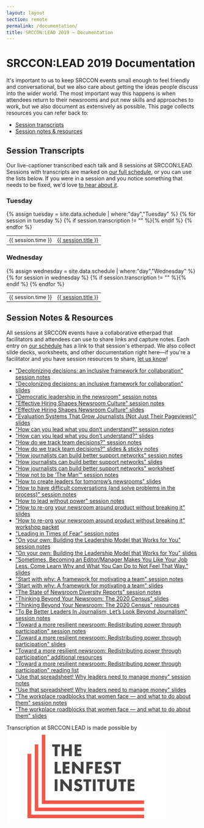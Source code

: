 ```yaml
---
layout: layout
section: remote
permalink: /documentation/
title: SRCCON:LEAD 2019 — Documentation
---
```


# SRCCON:LEAD 2019 Documentation

It's important to us to keep SRCCON events small enough to feel friendly and conversational, but we also care about getting the ideas people discuss into the wider world. The most important way this happens is when attendees return to their newsrooms and put new skills and approaches to work, but we also document as extensively as possible. This page collects resources you can refer back to:

* [Session transcripts](#session-transcripts)
* [Session notes & resources](#session-notes--resources)

## Session Transcripts

Our live-captioner transcribed each talk and 8 sessions at SRCCON:LEAD. Sessions with transcripts are marked on [our full schedule](https://lead.srccon.org/schedule), or you can use the lists below. If you were in a session and you notice something that needs to be fixed, we'd love [to hear about it](mailto:srccon@opennews.org).

<div>
    <h3>Tuesday</h3>
    <table>{% assign tuesday = site.data.schedule | where:"day","Tuesday" %}
{% for session in tuesday %}
        {% if session.transcription != "" %}<tr><td>{{ session.time }}</td><td><a href="{{ session.transcription }}">{{ session.title }}</a></td></tr>{% endif %}
{% endfor %}
    </table>
</div>

<div>
    <h3>Wednesday</h3>
    <table>{% assign wednesday = site.data.schedule | where:"day","Wednesday" %}
{% for session in wednesday %}
        {% if session.transcription != "" %}<tr><td>{{ session.time }}</td><td><a href="{{ session.transcription }}">{{ session.title }}</a></td></tr>{% endif %}
{% endfor %}
    </table>
</div>

## Session Notes & Resources

All sessions at SRCCON events have a collaborative etherpad that facilitators and attendees can use to share links and capture notes. Each entry on [our schedule](https://lead.srccon.org/schedule) has a link to that session's etherpad. We also collect slide decks, worksheets, and other documentation right here—if you're a facilitator and you have session resources to share, [let us know](mailto:srccon@opennews.org)!

* ["Decolonizing decisions: an inclusive framework for collaboration" session notes](https://etherpad.opennews.org/p/SRCCONLEAD2019-inclusive-framework-collaboration)
* ["Decolonizing decisions: an inclusive framework for collaboration" slides](https://docs.google.com/presentation/d/1xw3tU0-kNlORQeLl05952nVkVYzhGyCLpQu4mGqU-Q4/edit)
* ["Democratic leadership in the newsroom" session notes](https://etherpad.opennews.org/p/SRCCONLEAD2019-democratic-leadership)
* ["Effective Hiring Shapes Newsroom Culture" session notes](https://etherpad.opennews.org/p/SRCCONLEAD2019-effective-hiring-culture)
* ["Effective Hiring Shapes Newsroom Culture" slides](https://docs.google.com/presentation/d/1B4xhmsGjcVKqnsg41JpLvCkIw1sAh2yfBfNSIDoH6gk/edit)
* ["Evaluation Systems That Grow Journalists (Not Just Their Pageviews)" slides](https://docs.google.com/presentation/d/19ZrhoG0EFbSUK0cihpbPOWmi9Mi0A2tNiMr1UxzpCSk/edit#slide=id.g75744e445c_0_0)
* ["How can you lead what you don’t understand?" session notes](https://etherpad.opennews.org/p/SRCCONLEAD2019-lead-understand)
* ["How can you lead what you don’t understand?" slides](https://docs.google.com/presentation/d/1icdi12G_ySoBH1SLwzfOIwUVn4MV4Vbtbh0fnikPHsE/edit)
* ["How do we track team decisions?" session notes](https://etherpad.opennews.org/p/SRCCONLEAD2019-tracking-team-decisions)
* ["How do we track team decisions?" slides & sticky notes](https://docs.google.com/presentation/d/17dOZmTyaY6DOPbUTLQ1vyDxw12Q9G1DFeONglDPdDAA/edit#slide=id.p)
* ["How journalists can build better support networks" session notes](https://etherpad.opennews.org/p/SRCCONLEAD2019-building-support-networks)
* ["How journalists can build better support networks" slides](https://docs.google.com/presentation/d/1eU7ooQg_jNWE4AnUG-0pfn3BlfYH8w1bIR91Ab-ji4M/edit)
* ["How journalists can build better support networks" worksheet](https://docs.google.com/document/d/1tmpfOZetBK83QcMoUg7ZBvKGhRArBQlMJ8h7u1O6FI8/edit)
* ["How not to be ‘The Man’" session notes](https://etherpad.opennews.org/p/SRCCONLEAD2019-dont-be-the-man)
* ["How to create leaders for tomorrow’s newsrooms" slides](https://docs.google.com/presentation/d/1hz1gP6M8k6lRRu7IivR6ZBwk-HqCKxYflFl8THxiS8M/edit#slide=id.p1)
* ["How to have difficult conversations (and solve problems in the process)" session notes](https://etherpad.opennews.org/p/SRCCONLEAD2019-difficult-conversations)
* ["How to lead without power" session notes](https://etherpad.opennews.org/p/SRCCONLEAD2019-lead-without-power)
* ["How to re-org your newsroom around product without breaking it" slides](https://docs.google.com/presentation/d/1AMsI0j2b8vt2d-nnrLeAFCYoYw873CvFIFhK1PABOHo/edit)
* ["How to re-org your newsroom around product without breaking it" workshop packet](https://docs.google.com/document/d/1c1Y1izf8Gme7Bhr80PSYVBm55tPtlSYcG1CFGviFEQo/edit?usp=sharing&urp=gmail_link)
* ["Leading in Times of Fear" session notes](https://etherpad.opennews.org/p/SRCCONLEAD2019-leading-times-of-fear)
* ["On your own: Building the Leadership Model that Works for You" session notes](https://etherpad.opennews.org/p/SRCCONLEAD2019-on-your-own)
* ["On your own: Building the Leadership Model that Works for You" slides](https://docs.google.com/presentation/d/1ZFOFvKdZdEC5uGVF1G3RUoHqD6rRiXYhU2gBgnxQ3B0/edit#slide=id.g78e13534f3_0_112)
* ["Sometimes, Becoming an Editor/Manager Makes You Like Your Job Less. Come Learn Why and What You Can Do to Not Feel That Way." slides](https://docs.google.com/presentation/d/15iNIPXWImxBdKkTYyCTwtdoQ497nMPF6WW6iMTfUJLg/edit?folder=0ANBKG7uLBJVVUk9PVA#slide=id.g6b5b4bb911_0_71)
* ["Start with why: A framework for motivating a team" session notes](https://etherpad.opennews.org/p/SRCCONLEAD2019-start-with-why)
* ["Start with why: A framework for motivating a team" slides](https://docs.google.com/presentation/d/19CD7HDEM0pRwPnYC7CL6PhPwst9aiX6wEH72XhHsgdI/edit)
* ["The State of Newsroom Diversity Reports" session notes](https://etherpad.opennews.org/p/SRCCONLEAD2019-newsroom-diversity-reports)
* ["Thinking Beyond Your Newsroom: The 2020 Census" slides](https://drive.google.com/file/d/1ZPkHB7Q-Pauutd3MlzQhoUjk1ezZXtLr/view)
* ["Thinking Beyond Your Newsroom: The 2020 Census" resources](http://kp.cc/SRCCON)
* ["To Be Better Leaders In Journalism, Let’s Look Beyond Journalism" session notes](https://etherpad.opennews.org/p/SRCCONLEAD2019-look-beyond-journalism)
* ["Toward a more resilient newsroom: Redistributing power through participation" session notes](https://etherpad.opennews.org/p/SRCCONLEAD2019-power-through-participation)
* ["Toward a more resilient newsroom: Redistributing power through participation" slides](https://docs.google.com/presentation/d/1n_GHh9XFUSDnL-5xjWenb2ePHFIgNy-sTXIZi6maJJ4/edit#slide=id.g7083a87265_0_0)
* ["Toward a more resilient newsroom: Redistributing power through participation" additional resources](https://drive.google.com/drive/folders/1djNdcjzafYpU25MTnoLG8pBR0u6FrT_7)
* ["Toward a more resilient newsroom: Redistributing power through participation" reading list](https://docs.google.com/document/d/1bv3zPAkZZduMjR7J--o0HKTDdmbx0cLwoQrkn27lcrk/edit)
* ["Use that spreadsheet! Why leaders need to manage money" session notes](https://etherpad.opennews.org/p/SRCCONLEAD2019-use-that-spreadsheet)
* ["Use that spreadsheet! Why leaders need to manage money" slides](https://docs.google.com/presentation/d/10KFHffArZS4Wf9CYdUCWF9JJdcjnKtYhnG_6Q_ER_uo/edit#slide=id.p)
* ["The workplace roadblocks that women face — and what to do about them" session notes](https://etherpad.opennews.org/p/SRCCONLEAD2019-workplace-roadblocks-women-face)
* ["The workplace roadblocks that women face — and what to do about them" slides](https://drive.google.com/file/d/19-8-xTGsAlC0WQ1Z93iZow68NZcUPM2M/view)



<p class="sponsor-tag">Transcription at SRCCON:LEAD is made possible by <a href="https://www.lenfestinstitute.org/"><img src="/media/img/partners/lenfest.png" class="" alt="The Lenfest Institute"></a></p>

<!-- NOTE: We should add an attendee writeups section here too -->